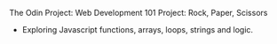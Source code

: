 The Odin Project: Web Development 101
Project: Rock, Paper, Scissors

- Exploring Javascript functions, arrays, loops, strings and logic.
